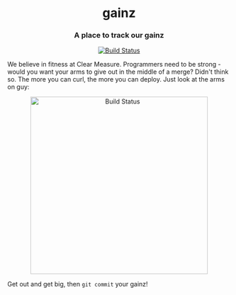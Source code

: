 <h1 align="center" style="border-bottom: none;">gainz</h1>

<h3 align="center">A place to track our gainz</h3>

<p align="center">
  <a href="https://upload.wikimedia.org/wikipedia/commons/thumb/0/05/Arnold_Schwarzenegger_1974.jpg/220px-Arnold_Schwarzenegger_1974.jpg">
    <img alt="Build Status" src="https://img.shields.io/badge/size-huge-red.svg">
  </a>
</p>

We believe in fitness at Clear Measure. Programmers need to be strong - would you want your arms to give out in the middle of a merge? Didn't think so. The more you can curl, the more you can deploy. Just look at the arms on guy:

<p align="center">
  <img alt="Build Status" src="https://cdn.images.dailystar.co.uk/dynamic/162/photos/261000/154261.jpg" width="400">
</p>

Get out and get big, then `git commit` your gainz!
